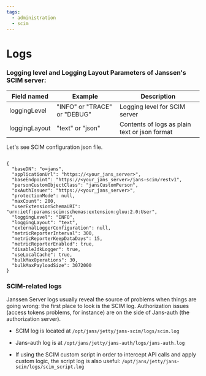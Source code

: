 ```yaml
---
tags:
  - administration
  - scim
---
```


# Logs

### Logging level and Logging Layout Parameters of Janssen's SCIM server:

| Field named | Example | Description|
|--|--|--|
|loggingLevel | "INFO" or "TRACE" or "DEBUG" | Logging level for SCIM server|
|loggingLayout |"text" or "json" |Contents of logs as plain text or json format|

Let's see SCIM configuration json file.

```commandline

{
  "baseDN": "o=jans",
  "applicationUrl": "https://<your_jans_server>",
  "baseEndpoint": "https://<your_jans_server>/jans-scim/restv1",
  "personCustomObjectClass": "jansCustomPerson",
  "oxAuthIssuer": "https://<your_jans_server>",
  "protectionMode": null,
  "maxCount": 200,
  "userExtensionSchemaURI": "urn:ietf:params:scim:schemas:extension:gluu:2.0:User",
  "loggingLevel": "INFO",
  "loggingLayout": "text",
  "externalLoggerConfiguration": null,
  "metricReporterInterval": 300,
  "metricReporterKeepDataDays": 15,
  "metricReporterEnabled": true,
  "disableJdkLogger": true,
  "useLocalCache": true,
  "bulkMaxOperations": 30,
  "bulkMaxPayloadSize": 3072000
}

```

### SCIM-related logs

Janssen Server logs usually reveal the source of problems when things are going wrong: the first place to look is the SCIM log. Authorization issues (access tokens problems, for instance) are on the side of Jans-auth (the authorization server).

* SCIM log is located at `/opt/jans/jetty/jans-scim/logs/scim.log`

* Jans-auth log is at `/opt/jans/jetty/jans-auth/logs/jans-auth.log`

* If using the SCIM custom script in order to intercept API calls and apply custom logic, the script log is also useful: `/opt/jans/jetty/jans-scim/logs/scim_script.log`




